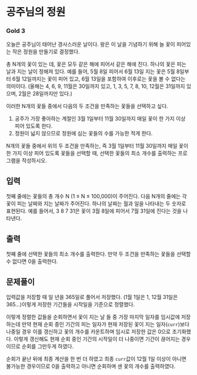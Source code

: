 # 공주님의 정원

### Gold 3

오늘은 공주님이 태어난 경사스러운 날이다. 왕은 이 날을 기념하기 위해 늘 꽃이 피어있는 작은 정원을 만들기로 결정했다.

총 N개의 꽃이 있는 데, 꽃은 모두 같은 해에 피어서 같은 해에 진다. 하나의 꽃은 피는 날과 지는 날이 정해져 있다. 예를 들어, 5월 8일 피어서 6월 13일 지는 꽃은 5월 8일부터 6월 12일까지는 꽃이 피어 있고, 6월 13일을 포함하여 이후로는 꽃을 볼 수 없다는 의미이다. (올해는 4, 6, 9, 11월은 30일까지 있고, 1, 3, 5, 7, 8, 10, 12월은 31일까지 있으며, 2월은 28일까지만 있다.)

이러한 N개의 꽃들 중에서 다음의 두 조건을 만족하는 꽃들을 선택하고 싶다.

1. 공주가 가장 좋아하는 계절인 3월 1일부터 11월 30일까지 매일 꽃이 한 가지 이상 피어 있도록 한다.
2. 정원이 넓지 않으므로 정원에 심는 꽃들의 수를 가능한 적게 한다. 

N개의 꽃들 중에서 위의 두 조건을 만족하는, 즉 3월 1일부터 11월 30일까지 매일 꽃이 한 가지 이상 피어 있도록 꽃들을 선택할 때, 선택한 꽃들의 최소 개수를 출력하는 프로그램을 작성하시오. 

## 입력
첫째 줄에는 꽃들의 총 개수 N (1 ≤ N ≤ 100,000)이 주어진다. 다음 N개의 줄에는 각 꽃이 피는 날짜와 지는 날짜가 주어진다. 하나의 날짜는 월과 일을 나타내는 두 숫자로 표현된다. 예를 들어서, 3 8 7 31은 꽃이 3월 8일에 피어서 7월 31일에 진다는 것을 나타낸다. 

## 출력
첫째 줄에 선택한 꽃들의 최소 개수를 출력한다. 만약 두 조건을 만족하는 꽃들을 선택할 수 없다면 0을 출력한다.

## 문제풀이
입력값을 저장할 때 일 년을 365일로 풀어서 저장했다. (1월 1일은 1, 12월 31일은 365...)이렇게 저장한 기간들을 시작일을 기준으로 정렬했다.

이렇게 정렬한 값들을 순회하면서 꽃이 지는 날 들 중 가장 마지막 일자를 임시값에 저장하는데 만약 현재 순회 중인 기간의 피는 일자가 현재 저장된 꽃이 지는 일자(`curr`)보다 나중일 경우 이를 갱신하고 꽃의 개수를 카운트하며 임시로 저장한 값은 0으로 초기화했다. 이렇게 갱신해도 현재 순회 중인 기간의 시작일이 더 나중이면 기간이 끊어지는 경우이므로 순회를 그만두게 하였다.

순회가 끝난 뒤에 최종 계산을 한 번 더 하였고 최종 `curr`값이 12월 1일 이상이 아니면 불가능한 경우이므로 0을 출력하고 아니면 순회하며 센 꽃의 개수를 출력하였다.